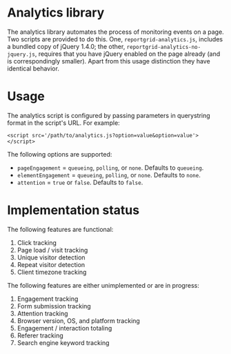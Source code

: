 Analytics library
=================

The analytics library automates the process of monitoring events on a page. Two
scripts are provided to do this. One, `reportgrid-analytics.js`, includes a
bundled copy of jQuery 1.4.0; the other, `reportgrid-analytics-no-jquery.js`,
requires that you have jQuery enabled on the page already (and is
correspondingly smaller). Apart from this usage distinction they have identical
behavior.

Usage
=====

The analytics script is configured by passing parameters in querystring format
in the script's URL. For example:

    <script src='/path/to/analytics.js?option=value&option=value'></script>

The following options are supported:

* `pageEngagement` = `queueing`, `polling`, or `none`. Defaults to `queueing`.
* `elementEngagement` = `queueing`, `polling`, or `none`. Defaults to `none`.
* `attention` = `true` or `false`. Defaults to `false`.

Implementation status
=====================

The following features are functional:

1. Click tracking
2. Page load / visit tracking
3. Unique visitor detection
4. Repeat visitor detection
5. Client timezone tracking

The following features are either unimplemented or are in progress:

1. Engagement tracking
2. Form submission tracking
3. Attention tracking
4. Browser version, OS, and platform tracking
5. Engagement / interaction totaling
6. Referer tracking
7. Search engine keyword tracking
